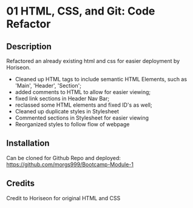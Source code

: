 # 01 HTML, CSS, and Git: Code Refactor

## Description
Refactored an already existing html and css for easier deployment by Horiseon.
 - Cleaned up HTML tags to include semantic HTML Elements, such as 'Main', 'Header', 'Section';
 - added comments to HTML to allow for easier viewing;
 - fixed link sections in Header Nav Bar;
 - reclassed some HTML elements and fixed ID's as well;
 - Cleaned up duplicate styles in Stylesheet
 - Commented sections in Stylesheet for easier viewing
 - Reorganized styles to follow flow of webpage

## Installation
Can be cloned for Github Repo and deployed:
https://github.com/morgs999/Bootcamp-Module-1

## Credits
Credit to Horiseon for original HTML and CSS
